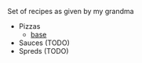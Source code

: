 Set of recipes as given by my grandma

- Pizzas
    - [base](pizzas/base.md)
- Sauces (TODO)
- Spreds (TODO)